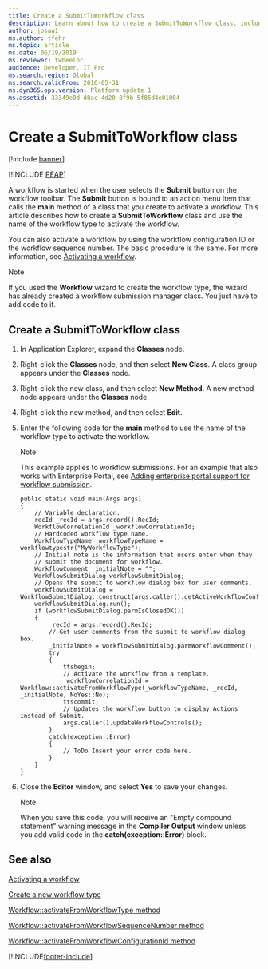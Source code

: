 ```yaml
---
title: Create a SubmitToWorkflow class
description: Learn about how to create a SubmitToWorkflow class, including an outline of the creation procedure with X++ code examples.
author: josaw1
ms.author: tfehr
ms.topic: article
ms.date: 06/19/2019
ms.reviewer: twheeloc
audience: Developer, IT Pro
ms.search.region: Global
ms.search.validFrom: 2016-05-31
ms.dyn365.ops.version: Platform update 1
ms.assetid: 33349e0d-d8ac-4d20-8f9b-5f85d4e01004
---
```


# Create a SubmitToWorkflow class 

[!include [banner](../../../finance/includes/banner.md)]


[!INCLUDE [PEAP](../../../includes/peap-3.md)]

A workflow is started when the user selects the **Submit** button on the workflow toolbar. The **Submit** button is bound to an action menu item that calls the **main** method of a class that you create to activate a workflow. This article describes how to create a **SubmitToWorkflow** class and use the name of the workflow type to activate the workflow.

You can also activate a workflow by using the workflow configuration ID or the workflow sequence number. The basic procedure is the same. For more information, see [Activating a workflow](/dynamicsax-2012/developer/activating-a-workflow).

> [!NOTE]
> If you used the **Workflow** wizard to create the workflow type, the wizard has already created a workflow submission manager class. You just have to add code to it.

## Create a SubmitToWorkflow class

1. In Application Explorer, expand the **Classes** node.
2. Right-click the **Classes** node, and then select **New Class**. A class group appears under the **Classes** node.
3. Right-click the new class, and then select **New Method**. A new method node appears under the **Classes** node.
4. Right-click the new method, and then select **Edit**.
5. Enter the following code for the **main** method to use the name of the workflow type to activate the workflow.

    > [!NOTE]
    > This example applies to workflow submissions. For an example that also works with Enterprise Portal, see [Adding enterprise portal support for workflow submission](/dynamicsax-2012/developer/adding-enterprise-portal-support-for-workflow-submission).

    ```X++
    public static void main(Args args)
    {
        // Variable declaration.
        recId _recId = args.record().RecId;
        WorkflowCorrelationId _workflowCorrelationId;
        // Hardcoded workflow type name.
        WorkflowTypeName _workflowTypeName = workflowtypestr("MyWorkflowType");
        // Initial note is the information that users enter when they
        // submit the document for workflow.
        WorkflowComment _initialNote = "";
        WorkflowSubmitDialog workflowSubmitDialog;
        // Opens the submit to workflow dialog box for user comments.
        workflowSubmitDialog = WorkflowSubmitDialog::construct(args.caller().getActiveWorkflowConfiguration());
        workflowSubmitDialog.run();
        if (workflowSubmitDialog.parmIsClosedOK())
        {
            _recId = args.record().RecId;
            // Get user comments from the submit to workflow dialog box.
            _initialNote = workflowSubmitDialog.parmWorkflowComment();
            try
            {
                ttsbegin;
                // Activate the workflow from a template.
                _workflowCorrelationId = Workflow::activateFromWorkflowType(_workflowTypeName, _recId, _initialNote, NoYes::No);
                ttscommit;
                // Updates the workflow button to display Actions instead of Submit.
                args.caller().updateWorkflowControls();
            }
            catch(exception::Error)
            {
                // ToDo Insert your error code here.
            }
        }
    }
    ```

6. Close the **Editor** window, and select **Yes** to save your changes.

    > [!NOTE]
    > When you save this code, you will receive an "Empty compound statement" warning message in the **Compiler Output** window unless you add valid code in the **catch(exception::Error)** block.

## See also

[Activating a workflow](/dynamicsax-2012/developer/activating-a-workflow)

[Create a new workflow type](workflow-type-create-new.md)

[Workflow::activateFromWorkflowType method](/previous-versions/dynamics/ax-2012/application-classes/gg812416(v=ax.60))

[Workflow::activateFromWorkflowSequenceNumber method](/previous-versions/dynamics/ax-2012/application-classes/gg812415(v=ax.60))

[Workflow::activateFromWorkflowConfigurationId method](/previous-versions/dynamics/ax-2012/application-classes/gg812414(v=ax.60))


[!INCLUDE[footer-include](../../../includes/footer-banner.md)]
